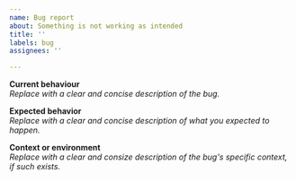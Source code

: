 ```yaml
---
name: Bug report
about: Something is not working as intended
title: ''
labels: bug
assignees: ''

---
```


**Current behaviour**  
_Replace with a clear and concise description of the bug._

**Expected behavior**  
_Replace with a clear and concise description of what you expected to happen._

**Context or environment**  
_Replace with a clear and consize description of the bug's specific context, if such exists._
